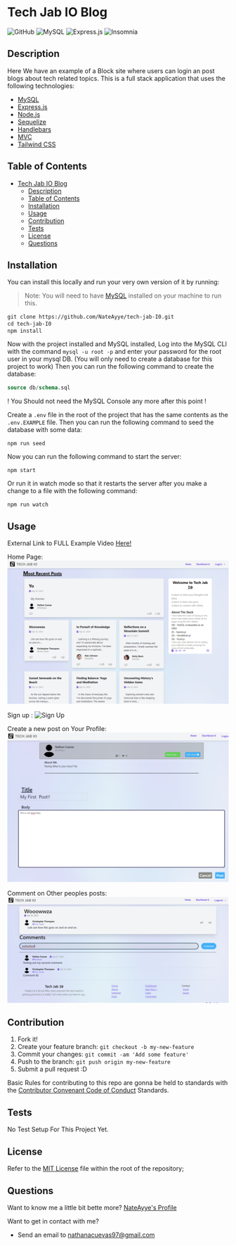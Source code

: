 # Tech Jab IO Blog

![GitHub](https://img.shields.io/github/license/NateAyye/tech-jab-io)
![MySQL](https://img.shields.io/badge/mysql-%2300f.svg?style=for-the-badge&logo=mysql&logoColor=white)
![Express.js](https://img.shields.io/badge/express.js-%23404d59.svg?style=for-the-badge&logo=express&logoColor=%2361DAFB)
![Insomnia](https://img.shields.io/badge/Insomnia-black?style=for-the-badge&logo=insomnia&logoColor=5849BE)

## Description

Here We have an example of a Block site where users can login an post blogs about tech related topics. This is a full stack application that uses the following technologies:
  - [MySQL](https://www.mysql.com/)
  - [Express.js](https://expressjs.com/)
  - [Node.js](https://nodejs.org/en/)
  - [Sequelize](https://sequelize.org/)
  - [Handlebars](https://handlebarsjs.com/)
  - [MVC](https://en.wikipedia.org/wiki/Model%E2%80%93view%E2%80%93controller)
  - [Tailwind CSS](https://tailwindcss.com/)

## Table of Contents

- [Tech Jab IO Blog](#tech-jab-io-blog)
  - [Description](#description)
  - [Table of Contents](#table-of-contents)
  - [Installation](#installation)
  - [Usage](#usage)
  - [Contribution](#contribution)
  - [Tests](#tests)
  - [License](#license)
  - [Questions](#questions)

## Installation

You can install this locally and run your very own version of it by running:

> Note: You will need to have [MySQL](https://dev.mysql.com/doc/mysql-shell/8.0/en/mysql-shell-install.html) installed on your machine to run this.

```
git clone https://github.com/NateAyye/tech-jab-I0.git
cd tech-jab-I0
npm install
```

Now with the project installed and MySQL installed, Log into the MySQL CLI with the command `mysql -u root -p` and enter your password for the root user in your mysql DB. (You will only need to create a database for this project to work) Then you can run the following command to create the database:

```sql
source db/schema.sql
```

! You Should not need the MySQL Console any more after this point !

Create a `.env` file in the root of the project that has the same contents as the `.env.EXAMPLE` file. Then you can run the following command to seed the database with some data:

```shell
npm run seed
```

Now you can run the following command to start the server:

```shell
npm start
```

Or run it in watch mode so that it restarts the server after you make a change to a file with the following command:

```shell
npm run watch
```

## Usage

External Link to FULL Example Video [Here!](https://drive.google.com/file/d/1V9iJGM6mBPSJOR9FF0jurgZq_SSK4GYV/view?usp=sharing)

Home Page:
![Home Page](https://github.com/NateAyye/tech-jab-io/blob/main/public/images/home_page.png?raw=true)

Sign up :
![Sign Up](https://github.com/NateAyye/tech-jab-io/blob/main/public/images/Tags_API.png?raw=true)

Create a new post on Your Profile:
![Create Your First Post](https://github.com/NateAyye/tech-jab-io/blob/main/public/images/new_post.png?raw=true)

Comment on Other peoples posts:
![Comment on other peopls posts](https://github.com/NateAyye/tech-jab-io/blob/main/public/images/comment_post.png?raw=true)

## Contribution

1. Fork it!
2. Create your feature branch: `git checkout -b my-new-feature`
3. Commit your changes: `git commit -am 'Add some feature'`
4. Push to the branch: `git push origin my-new-feature`
5. Submit a pull request :D

Basic Rules for contributing to this repo are gonna be held to standards with the [Contributor Convenant Code of Conduct](https://www.contributor-covenant.org/version/2/1/code_of_conduct/) Standards.

## Tests

No Test Setup For This Project Yet.

## License

Refer to the [MIT License](https://github.com/NateAyye/e-commerce-backend/blob/main/LICENSE) file within the root of the repository;

## Questions

Want to know me a little bit bette more? [NateAyye's Profile](https://github.com/NateAyye)

Want to get in contact with me?

- Send an email to <a href='mailto:nathanacuevas97@gmail.com'>nathanacuevas97@gmail.com</a>